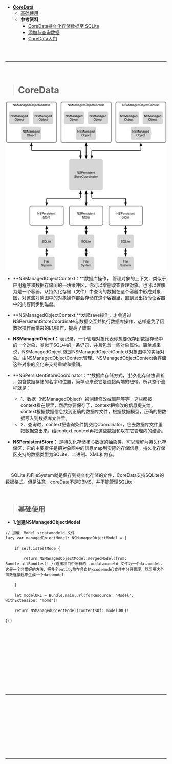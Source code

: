 > <h2 id=''></h2>
- [**CoreData**](#CoreData)
	- [基础使用](#基础使用)
	- **参考资料**
		- [CoreData持久化存储数据至 SQLite](https://www.jianshu.com/p/f4d0f42398df)
		- [添加与查询数据](https://yq.aliyun.com/articles/39426)
		- [CoreData入门](https://www.cnblogs.com/mjios/archive/2013/02/26/2932999.html)



<br/>
<br/>

***
<br/>


> <h1 id='CoreData'>CoreData</h1>

![ios_oc1_22.png](./../../Pictures/ios_oc1_22.png)

- **NSManagedObjectContext：**数据库操作， 管理对象的上下文，类似于应用程序和数据存储间的一块缓冲区，你可以增删改查管理对象。也可以理解为是一个容器，从持久化存储（文件）中查询的数据在这个容器中形成对象图，对这些对象图中的对象操作都会存储在这个容器里，直到发出指令让容器中的内容同步到磁盘。

- **NSManagedObjectContext:**发起save操作，才会通过NSPersistentStoreCoordinate与数据交互并执行数据库操作，这样避免了因数据操作而带来的I/O操作，提高了效率

- **NSManagedObject：** 表记录，一个管理对象代表你想要保存到数据存储中的一个对象，类似于SQL中的一条记录，并且包含一些对象属性。简单点来说，NSManagedObject 就是NSManagedObjectContext对象图中的实际对象。由NSManagedObjectContext管理。NSManagedObjectContext会存储这些对象的变化来支持重做和撤销。

- **NSPersistentStoreCoordinator：**数据库存储方式， 持久化存储协调者 ，包含数据存储的名字和位置，简单点来说它是连接两端的纽带。所以整个流程就是：
	- 1、数据（NSManagedObject）被创建修改或删除等等，这些都被context看在眼里，然后你要保存了，context把修改的信息提交给，context根据数据信息找到正确的数据库文件，根据数据模型，正确的把数据写入到数据库文件里。
	- 2、查询时，context把查询条件提交给Coordinator，它去数据库文件里把数据查出来，给context,context再把这些数据和以在它管理内的结合。

- **NSPersistentStore：** 是持久化存储核心数据的抽象类，可以理解为持久化存储区，它的主要责任是把对象图中的信息map到实际的存储信息。持久化存储区支持的数据类型为SQLite、二进制、XML和内存。

<br/>

&emsp; SQLite 和FileSystem就是保存到持久化存储的文件，CoreData支持SQLite的数据格式。但是注意，coreData不是DBMS，并不能管理SQLite 



<br/>

> <h2 id='基础使用'>基础使用</h2>


- **1.创建NSManagedObjectModel**

```
// 加载：Model.xcdatamodeld 文件
lazy var managedObjectModel: NSManagedObjectModel = {

	if self.isTestMode {
	
	    return NSManagedObjectModel.mergedModel(from: Bundle.allBundles)! //连接项目中所有的 .xcdatamodeld 文件为一个datamodel，这是一个非常好的方法，把多个entity放在各自的xcodemodel文件中分开管理，然后用这个函数连接起来生成一个datamodel
	
	}
	
	let modelURL = Bundle.main.url(forResource: "Model", withExtension: "momd")!
	
	return NSManagedObjectModel(contentsOf: modelURL)!

}()
```




<br/>
<br/>




> <h2 id=''></h2>


<br/>
<br/>



> <h2 id=''></h2>


<br/>
<br/>




<br/>
<br/>

***
<br/>


> <h1 id=''></h1>

<br/>

> <h2 id=''></h2>


<br/>
<br/>





<br/>
<br/>

***
<br/>


> <h1 id=''></h1>

<br/>

> <h2 id=''></h2>


<br/>
<br/>

